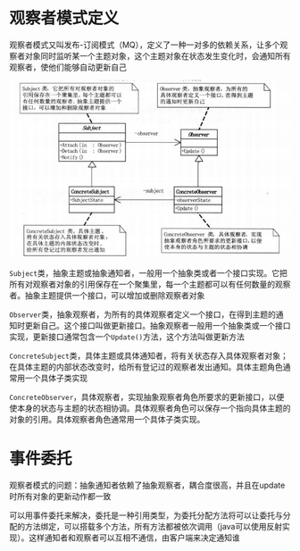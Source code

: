 # 观察者模式定义

观察者模式又叫发布-订阅模式（MQ），定义了一种一对多的依赖关系，让多个观察者对象同时监听某一个主题对象，这个主题对象在状态发生变化时，会通知所有观察者，使他们能够自动更新自己

![img](https://github.com/andochiwa/Design-Pattern/blob/master/Observer-Pattern/img.png)

`Subject`类，抽象主题或抽象通知者，一般用一个抽象类或者一个接口实现。它把所有对观察者对象的引用保存在一个聚集里，每一个主题都可以有任何数量的观察者。抽象主题提供一个接口，可以增加或删除观察者对象

`Observer`类，抽象观察者，为所有的具体观察者定义一个接口，在得到主题的通知时更新自己。这个接口叫做更新接口。抽象观察者一般用一个抽象类或一个接口实现，更新接口通常包含一个`Update()`方法，这个方法叫做更新方法

`ConcreteSubject`类，具体主题或具体通知者，将有关状态存入具体观察者对象；在具体主题的内部状态改变时，给所有登记过的观察者发出通知。具体主题角色通常用一个具体子类实现

`ConcreteObserver`，具体观察者，实现抽象观察者角色所要求的更新接口，以便使本身的状态与主题的状态相协调。具体观察者角色可以保存一个指向具体主题的对象的引用。具体观察者角色通常用一个具体子类实现。



# 事件委托

观察者模式的问题：抽象通知者依赖了抽象观察者，耦合度很高，并且在update时所有对象的更新动作都一致

可以用事件委托来解决，委托是一种引用类型，为委托分配方法将可以让委托与分配的方法绑定，可以搭载多个方法，所有方法都被依次调用（java可以使用反射实现）。这样通知者和观察者可以互相不通信，由客户端来决定通知谁

